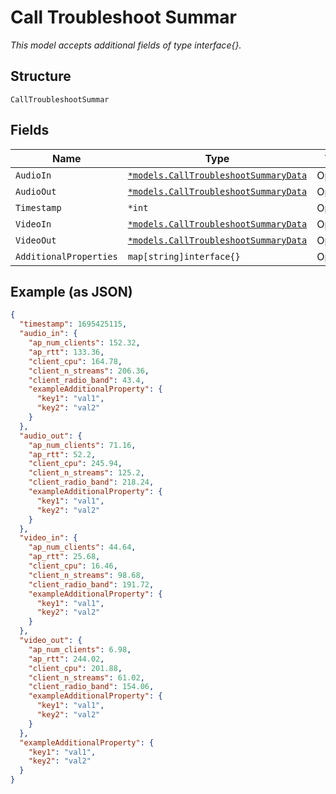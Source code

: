 
# Call Troubleshoot Summar

*This model accepts additional fields of type interface{}.*

## Structure

`CallTroubleshootSummar`

## Fields

| Name | Type | Tags | Description |
|  --- | --- | --- | --- |
| `AudioIn` | [`*models.CallTroubleshootSummaryData`](../../doc/models/call-troubleshoot-summary-data.md) | Optional | - |
| `AudioOut` | [`*models.CallTroubleshootSummaryData`](../../doc/models/call-troubleshoot-summary-data.md) | Optional | - |
| `Timestamp` | `*int` | Optional | - |
| `VideoIn` | [`*models.CallTroubleshootSummaryData`](../../doc/models/call-troubleshoot-summary-data.md) | Optional | - |
| `VideoOut` | [`*models.CallTroubleshootSummaryData`](../../doc/models/call-troubleshoot-summary-data.md) | Optional | - |
| `AdditionalProperties` | `map[string]interface{}` | Optional | - |

## Example (as JSON)

```json
{
  "timestamp": 1695425115,
  "audio_in": {
    "ap_num_clients": 152.32,
    "ap_rtt": 133.36,
    "client_cpu": 164.78,
    "client_n_streams": 206.36,
    "client_radio_band": 43.4,
    "exampleAdditionalProperty": {
      "key1": "val1",
      "key2": "val2"
    }
  },
  "audio_out": {
    "ap_num_clients": 71.16,
    "ap_rtt": 52.2,
    "client_cpu": 245.94,
    "client_n_streams": 125.2,
    "client_radio_band": 218.24,
    "exampleAdditionalProperty": {
      "key1": "val1",
      "key2": "val2"
    }
  },
  "video_in": {
    "ap_num_clients": 44.64,
    "ap_rtt": 25.68,
    "client_cpu": 16.46,
    "client_n_streams": 98.68,
    "client_radio_band": 191.72,
    "exampleAdditionalProperty": {
      "key1": "val1",
      "key2": "val2"
    }
  },
  "video_out": {
    "ap_num_clients": 6.98,
    "ap_rtt": 244.02,
    "client_cpu": 201.88,
    "client_n_streams": 61.02,
    "client_radio_band": 154.06,
    "exampleAdditionalProperty": {
      "key1": "val1",
      "key2": "val2"
    }
  },
  "exampleAdditionalProperty": {
    "key1": "val1",
    "key2": "val2"
  }
}
```


